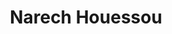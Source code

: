 ---
layout: about
inline: true
group: Ph.D. students
group_rank: 2
team_frontpage: false

title: Narech Houessou
description: 
lastname: Houessou
publications: 'author^=*Houessou'

teaser: >
    PhD student <br/>
    "Machine learning and data fusion for environmental monitoring. Application to risk exposure prevention in working environments."


profile:
    name: Narech Houessou
    align: right
    email: narech.houessou@univ-lorraine.fr
    role: Doctoral Researcher
    image: houessou.jpg
    address: >
          Faculté des Sciences et Technologies, Bâtiment 1er cycle, F-54000 Nancy, Office 425

   
---